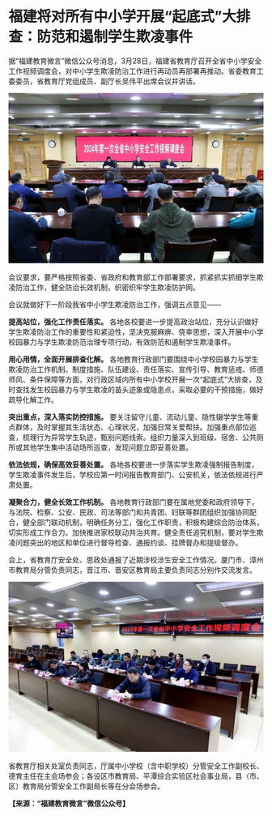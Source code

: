 # 福建将对所有中小学开展“起底式”大排查：防范和遏制学生欺凌事件

据“福建教育微言”微信公众号消息，3月28日，福建省教育厅召开全省中小学安全工作视频调度会，对中小学生欺凌防治工作进行再动员再部署再推动。省委教育工委委员，省教育厅党组成员、副厅长吴伟平出席会议并讲话。

![4690f2fba795d68359d9292720dbcd76.jpg](https://raw.githubusercontent.com/qqhsx/qqnews_image/main/2024/03/29/福建将对所有中小学开展“起底式”大排查：防范和遏制学生欺凌事件/4690f2fba795d68359d9292720dbcd76.jpg)

会议要求，要严格按照省委、省政府和教育部工作部署要求，抓紧抓实抓细学生欺凌防治工作，健全防治长效机制，织密织牢学生欺凌防护网。

会议就做好下一阶段我省中小学生欺凌防治工作，强调五点意见——

**提高站位，强化工作责任落实。**
各地各校要进一步提高政治站位，充分认识做好学生欺凌防治工作的重要性和紧迫性，坚决克服麻痹、侥幸思想，深入开展中小学校园暴力与学生欺凌防范治理专项行动，有效防范和遏制学生欺凌事件。

**用心用情，全面开展排查化解。**
各地教育行政部门要围绕中小学校园暴力与学生欺凌防治工作机制、制度措施、队伍建设、责任落实、宣传引导、教育惩戒、师德师风、条件保障等方面，对行政区域内所有中小学校开展一次“起底式”大排查，及时查找发生校园暴力与学生欺凌的苗头迹象或隐患点，采取必要的干预措施，做好疏导化解工作。

**突出重点，深入落实防控措施。**
要关注留守儿童、流动儿童、隐性辍学学生等重点群体，及时掌握其生活状态、心理状况，加强日常关爱帮扶。加强重点部位巡查，梳理行为异常学生轨迹，甄别问题线索。组织力量深入到班级、宿舍、公共厕所或其他学生集中活动场所巡查，发现问题立即妥善处置。

**依法依规，确保高效妥善处置。**
各地各校要进一步落实学生欺凌强制报告制度，学生欺凌事件发生后，学校应第一时间报告教育部门、公安机关，依法依规进行严肃处置。

**凝聚合力，健全长效工作机制。**
各地教育行政部门要在属地党委和政府领导下，与法院、检察、公安、民政、司法等部门和共青团、妇联等群团组织加强协同配合，健全部门联动机制，明确任务分工，强化工作职责，积极构建综合防治体系，切实形成工作合力。加快推进家校联动共治共育。健全责任追究机制，要对学生欺凌问题突出的地区和单位进行督导检查、通报约谈、挂牌督办和提级督办。

会上，省教育厅安全处、思政处通报了近期涉校涉生安全工作情况。厦门市、漳州市教育局分管负责同志，晋江市、晋安区教育局主要负责同志分别作交流发言。

![7670639fa3babc751d3bb31d2c94a18b.jpg](https://raw.githubusercontent.com/qqhsx/qqnews_image/main/2024/03/29/福建将对所有中小学开展“起底式”大排查：防范和遏制学生欺凌事件/7670639fa3babc751d3bb31d2c94a18b.jpg)

省教育厅相关处室负责同志，厅属中小学校（含中职学校）分管安全工作副校长、德育主任在主会场参会；各设区市教育局、平潭综合实验区社会事业局，县（市、区）教育局分管安全工作副局长等在分会场参会。

**【来源：“福建教育微言”微信公众号】**

